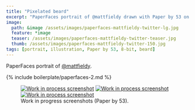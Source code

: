 ```yaml
---
title: "Pixelated beard"
excerpt: "PaperFaces portrait of @mattfieldy drawn with Paper by 53 on an iPad."
image: 
  path: &image /assets/images/paperfaces-mattfieldy-twitter-lg.jpg 
  feature: *image
  teaser: /assets/images/paperfaces-mattfieldy-twitter-teaser.jpg
  thumb: /assets/images/paperfaces-mattfieldy-twitter-150.jpg
tags: [portrait, illustration, Paper by 53, 8-bit, beard]
---
```


PaperFaces portrait of [@mattfieldy](http://twitter.com/mattfieldy).

{% include boilerplate/paperfaces-2.md %}

<figure class="third">
	<a href="{{ site.url }}/assets/images/paperfaces-mattfieldy-process-1-lg.jpg"><img src="{{ site.url }}/assets/images/paperfaces-mattfieldy-process-1-600.jpg" alt="Work in process screenshot"></a>
	<a href="{{ site.url }}/assets/images/paperfaces-mattfieldy-process-2-lg.jpg"><img src="{{ site.url }}/assets/images/paperfaces-mattfieldy-process-2-600.jpg" alt="Work in process screenshot"></a>
	<a href="{{ site.url }}/assets/images/paperfaces-mattfieldy-process-3-lg.jpg"><img src="{{ site.url }}/assets/images/paperfaces-mattfieldy-process-3-600.jpg" alt="Work in process screenshot"></a>
	<figcaption>Work in progress screenshots (Paper by 53).</figcaption>
</figure>
